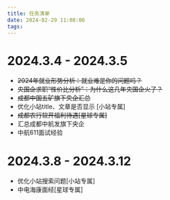 ```yaml
---
title: 任务清单
date: 2024-02-29 11:08:06
tags:
---
```


# 2024.3.4 - 2024.3.5

- ~~2024年就业形势分析：就业难是你的问题吗？~~
- ~~央国企求职“性价比分析”：为什么这几年央国企火了？~~
- ~~成都中国五矿旗下央企汇总~~
- 优化小站title、文章是否显示 [小站专属]
- ~~成都农行软开福利待遇[星球专属]~~
- 汇总成都中航发旗下央企
- 中航611面试经验

# 2024.3.8 - 2024.3.12

- 优化小站搜索问题[小站专属]
- 中电海康面经[星球专属]